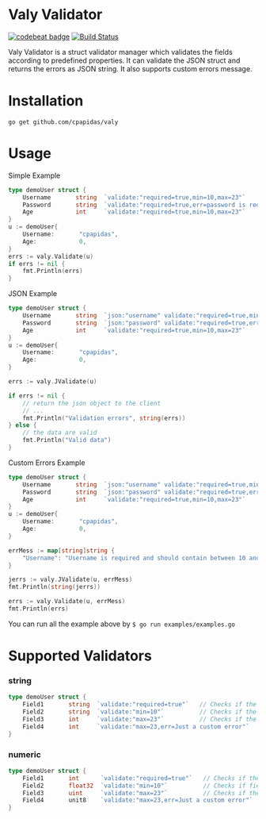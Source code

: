 # Valy Validator

[![codebeat badge](https://codebeat.co/badges/5125c3a9-6723-43fe-b157-77fca39c7a77)](https://codebeat.co/projects/github-com-cpapidas-valy-master)
[![Build Status](https://travis-ci.org/cpapidas/valy.svg?branch=master)](https://travis-ci.org/cpapidas/valy)

Valy Validator is a struct validator manager which validates the fields according to predefined properties. It can
validate the JSON struct and returns the errors as JSON string. It also supports custom errors message.

# Installation

`go get github.com/cpapidas/valy`

# Usage

Simple Example
```go
type demoUser struct {
	Username       string  `validate:"required=true,min=10,max=23"`
	Password       string  `validate:"required=true,err=password is required"`
	Age            int     `validate:"required=true,min=10,max=23"`
}
u := demoUser{
    Username:       "cpapidas",
    Age:            0,
}
errs := valy.Validate(u)
if errs != nil {
    fmt.Println(errs)
}
```

JSON Example
```go
type demoUser struct {
	Username       string  `json:"username" validate:"required=true,min=10,max=23"`
	Password       string  `json:"password" validate:"required=true,err=password is required"`
	Age            int     `validate:"required=true,min=10,max=23"`
}
u := demoUser{
    Username:       "cpapidas",
    Age:            0,
}

errs := valy.JValidate(u)

if errs != nil {
    // return the json object to the client
    // ...
    fmt.Println("Validation errors", string(errs))
} else {
    // the data are valid
    fmt.Println("Valid data")
}
```

Custom Errors Example
```go
type demoUser struct {
	Username       string  `json:"username" validate:"required=true,min=10,max=23"`
	Password       string  `json:"password" validate:"required=true,err=password is required"`
	Age            int     `validate:"required=true,min=10,max=23"`
}
u := demoUser{
    Username:       "cpapidas",
    Age:            0,
}

errMess := map[string]string {
    "Username": "Username is required and should contain between 10 and 23 characters.",
}

jerrs := valy.JValidate(u, errMess)
fmt.Println(string(jerrs))

errs := valy.Validate(u, errMess)
fmt.Println(errs)
```

You can run all the example above by
`$ go run examples/examples.go`

# Supported Validators

### string

```go
type demoUser struct {
	Field1       string  `validate:"required=true"`   // Checks if the field presents.
	Field2       string  `validate:"min=10"`          // Checks if the string length is less than min value.
	Field3       int     `validate:"max=23"`          // Checks if the string length is bigger than max value.
	Field4       int     `validate:"max=23,err=Just a custom error"`
}
```

### numeric

```go
type demoUser struct {
	Field1       int      `validate:"required=true"`   // Checks if the field is != 0.
	Field2       float32  `validate:"min=10"`          // Checks if field is less than 10.
	Field3       uint     `validate:"max=23"`          // Checks if the field is grater than 23.
	Field4       unit8    `validate:"max=23,err=Just a custom error"`
}
```
